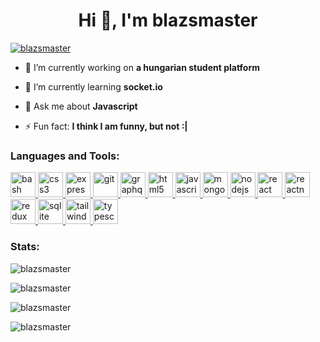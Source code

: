 <h1 align="center">Hi 👋, I'm blazsmaster</h1>

<p align="left"> <a href="https://github.com/ryo-ma/github-profile-trophy"><img src="https://github-profile-trophy.vercel.app/?username=blazsmaster&theme=discord&margin-w=15&no-frame=true&column=7" alt="blazsmaster" /></a> </p>

- 🔭 I’m currently working on **a hungarian student platform**

- 🌱 I’m currently learning **socket.io**

- 💬 Ask me about **Javascript**

- ⚡ Fun fact: **I think I am funny, but not :|**

<h3 align="left">Languages and Tools:</h3>

<p align="left">
<a href="https://www.gnu.org/software/bash/" target="_blank" rel="noreferrer">
<img src="https://cdn.jsdelivr.net/gh/devicons/devicon/icons/bash/bash-original.svg" alt="bash" width="40" height="40"/>
</a>
<a href="https://www.w3schools.com/css/" target="_blank" rel="noreferrer">
<img src="https://cdn.jsdelivr.net/gh/devicons/devicon/icons/css3/css3-original.svg" alt="css3" width="40" height="40"/>
</a>
<a href="https://expressjs.com" target="_blank" rel="noreferrer">
<img src="https://cdn.jsdelivr.net/gh/devicons/devicon/icons/express/express-original.svg" alt="express" width="40" height="40"/>
</a>
<a href="https://git-scm.com/" target="_blank" rel="noreferrer">
<img src="https://cdn.jsdelivr.net/gh/devicons/devicon/icons/git/git-original.svg" alt="git" width="40" height="40"/>
</a>
<a href="https://graphql.org" target="_blank" rel="noreferrer">
<img src="https://cdn.jsdelivr.net/gh/devicons/devicon/icons/graphql/graphql-plain.svg" alt="graphql" width="40" height="40"/>
</a>
<a href="https://www.w3.org/html/" target="_blank" rel="noreferrer">
<img src="https://cdn.jsdelivr.net/gh/devicons/devicon/icons/html5/html5-original.svg" alt="html5" width="40" height="40"/>
</a>
<a href="https://developer.mozilla.org/en-US/docs/Web/JavaScript" target="_blank" rel="noreferrer">
<img src="https://cdn.jsdelivr.net/gh/devicons/devicon/icons/javascript/javascript-original.svg" alt="javascript" width="40" height="40"/>
</a>
<a href="https://www.mongodb.com/" target="_blank" rel="noreferrer">
<img src="https://cdn.jsdelivr.net/gh/devicons/devicon/icons/mongodb/mongodb-original.svg" alt="mongodb" width="40" height="40"/>
</a>
<a href="https://nodejs.org" target="_blank" rel="noreferrer">
<img src="https://cdn.jsdelivr.net/gh/devicons/devicon/icons/nodejs/nodejs-original.svg" alt="nodejs" width="40" height="40"/>
</a>
<a href="https://reactjs.org/" target="_blank" rel="noreferrer">
<img src="https://cdn.jsdelivr.net/gh/devicons/devicon/icons/react/react-original.svg" alt="react" width="40" height="40"/>
</a>
<a href="https://reactnative.dev/" target="_blank" rel="noreferrer">
<img src="https://cdn.jsdelivr.net/gh/devicons/devicon/icons/react/react-original.svg" alt="reactnative" width="40" height="40"/>
</a>
<a href="https://redux.js.org" target="_blank" rel="noreferrer">
<img src="https://cdn.jsdelivr.net/gh/devicons/devicon/icons/redux/redux-original.svg" alt="redux" width="40" height="40"/>
</a>
<a href="https://www.sqlite.org/" target="_blank" rel="noreferrer">
<img src="https://cdn.jsdelivr.net/gh/devicons/devicon/icons/sqlite/sqlite-original.svg" alt="sqlite" width="40" height="40"/>
</a>
<a href="https://tailwindcss.com/" target="_blank" rel="noreferrer">
<img src="https://cdn.jsdelivr.net/gh/devicons/devicon/icons/tailwindcss/tailwindcss-plain.svg" alt="tailwind" width="40" height="40"/>
</a>
<a href="https://www.typescriptlang.org/" target="_blank" rel="noreferrer">
<img src="https://cdn.jsdelivr.net/gh/devicons/devicon/icons/typescript/typescript-original.svg" alt="typescript" width="40" height="40"/>
</a>
</p>

<h3 align="left">Stats:</h3>

<p>
<img align="center" src="https://github-readme-stats.vercel.app/api/top-langs?username=blazsmaster&show_icons=true&locale=en&langs_count=10&layout=compact&theme=dark&hide_border=true" alt="blazsmaster" />
</p>

<p>
<img align="center" src="https://github-readme-stats.vercel.app/api?username=blazsmaster&show_icons=true&locale=en&theme=dark&hide_border=true" alt="blazsmaster" />
</p>

<p>
<img align="center" src="https://github-readme-streak-stats.herokuapp.com/?user=blazsmaster&theme=dark&hide_border=true" alt="blazsmaster" />
</p>

<p>
<img align="center" src="https://github-readme-stats.vercel.app/api/wakatime?username=blazsmaster&layout=compact" alt="blazsmaster" />
</p>